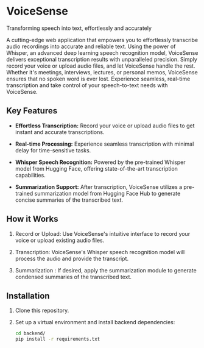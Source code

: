 # VoiceSense
Transforming speech into text, effortlessly and accurately

A cutting-edge web application that empowers you to effortlessly transcribe audio recordings into accurate and reliable text. Using the power of Whisper, an advanced deep learning speech recognition model, VoiceSense delivers exceptional transcription results with unparalleled precision. Simply record your voice or upload audio files, and let VoiceSense handle the rest. Whether it's meetings, interviews, lectures, or personal memos, VoiceSense ensures that no spoken word is ever lost. Experience seamless, real-time transcription and take control of your speech-to-text needs with VoiceSense.

## Key Features

- **Effortless Transcription:** Record your voice or upload audio files to get instant and accurate transcriptions.

- **Real-time Processing:** Experience seamless transcription with minimal delay for time-sensitive tasks.

- **Whisper Speech Recognition:** Powered by the pre-trained Whisper model from Hugging Face, offering state-of-the-art transcription capabilities.

- **Summarization Support:** After transcription, VoiceSense utilizes a pre-trained summarization model from Hugging Face Hub to generate concise summaries of the transcribed text.

## How it Works

1. Record or Upload: Use VoiceSense's intuitive interface to record your voice or upload existing audio files.

2. Transcription: VoiceSense's Whisper speech recognition model will process the audio and provide the transcript.

3. Summarization : If desired, apply the summarization module to generate condensed summaries of the transcribed text.

## Installation

1. Clone this repository.

2. Set up a virtual environment and install backend dependencies:

   ```bash
   cd backend/
   pip install -r requirements.txt
